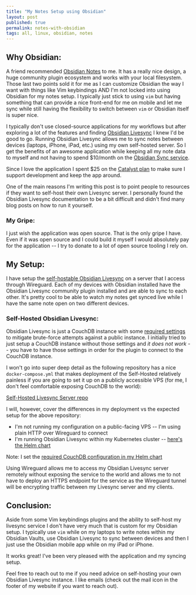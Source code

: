 ```yaml
---
title: "My Notes Setup using Obsidian"
layout: post
published: true
permalink: notes-with-obsidian 
tags: all, linux, obsidian, notes
---
```


## Why Obsidian:

A friend recommended [Obsidian Notes](https://obsidian.md) to me. It has a really nice design, a huge community plugin ecosystem and works with your local filesystem. Those last two points sold it for me as I can customize Obsidian the way I want with things like Vim keybindings AND I'm not locked into using Obsidian for my notes setup. I typically just stick to using `vim` but having something that can provide a nice front-end for me on mobile and let me sync while still having the flexibility to switch between `vim` or Obsidian itself is super nice.

I typically don't use closed-source applications for my workflows but after exploring a lot of the features and finding [Obsidian Livesync](https://github.com/vrtmrz/obsidian-livesync/) I knew I'd be good to go. Running Obsidian Livesync allows me to sync notes between devices (laptops, iPhone, iPad, etc.) using my own self-hosted server. So I get the benefits of an awesome application while keeping all my note data to myself and not having to spend $10/month on the [Obsidian Sync service](https://obsidian.md/sync).

Since I love the application I spent $25 on the [Catalyst plan](https://obsidian.md/pricing) to make sure I support development and keep the app around.

One of the main reasons I'm writing this post is to point people to resources if they want to self-host their own Livesync server. I personally found the Obsidian Livesync documentation to be a bit difficult and didn't find many blog posts on how to run it yourself.

### My Gripe:

I just wish the application was open source. That is the only gripe I have. Even if it was open source and I could build it myself I would absolutely pay for the application -- I try to donate to a lot of open source tooling I rely on.

## My Setup:

I have setup the [self-hostable Obsidian Livesync](https://github.com/vrtmrz/obsidian-livesync/) on a server that I access through Wireguard. Each of my devices with Obsidian installed have the Obsidian Livesync community plugin installed and are able to sync to each other. It's pretty cool to be able to watch my notes get synced live while I have the same note open on two different devices.

### Self-Hosted Obsidian Livesync:

Obsidian Livesync is just a CouchDB instance with some [required settings](https://github.com/vrtmrz/self-hosted-livesync-server/blob/main/conf/local.ini#L7-L20) to mitigate brute-force attempts against a public instance. I initially tried to just setup a CouchDB instance without those settings and _it does not work_ -- you have to have those settings in order for the plugin to connect to the CouchDB instance.

I won't go into super deep detail as the following repository has a nice `docker-compose.yml` that makes deployment of the Self-Hosted relatively painless if you are going to set it up on a publicly accessible VPS (for me, I don't feel comfortable exposing CouchDB to the world):

[Self-Hosted Livesync Server repo](https://github.com/vrtmrz/self-hosted-livesync-server)

I will, however, cover the differences in my deployment vs the expected setup for the above repository:
- I'm not running my configuration on a public-facing VPS -- I'm using plain HTTP over Wireguard to connect
- I'm running Obsidian Livesync within my Kubernetes cluster -- [here's the Helm chart](https://github.com/heywoodlh/gitops/tree/a26371c54f177883b7723950d3cad8db9fcc6281/charts/obsidian-livesync)

Note: I set the [required CouchDB configuration in my Helm chart](https://github.com/heywoodlh/gitops/blob/a26371c54f177883b7723950d3cad8db9fcc6281/charts/obsidian-livesync/values.yaml#L18-L36)

Using Wireguard allows me to access my Obsidian Livesync server remotely without exposing the service to the world and allows me to not have to deploy an HTTPS endpoint for the service as the Wireguard tunnel will be encrypting traffic between my Livesync server and my clients. 

## Conclusion:

Aside from some Vim keybindings plugins and the ability to self-host my livesync service I don't have very much that is custom for my Obsidian setup. I typically use `vim` while on my laptops to write notes within my Obsidian Vaults, use Obsidian Livesync to sync between devices and then I just use the Obsidian mobile app while on my iPad or iPhone.

It works great! I've been very pleased with the application and my syncing setup.

Feel free to reach out to me if you need advice on self-hosting your own Obsidian Livesync instance. I like emails (check out the mail icon in the footer of my website if you want to reach out). 
